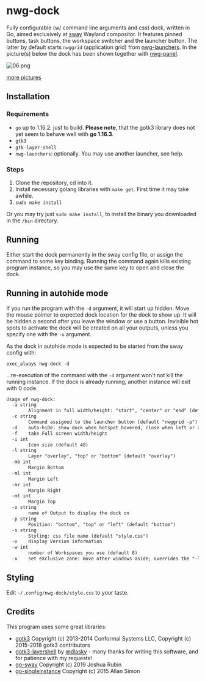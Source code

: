 # nwg-dock

Fully configurable (w/ command line arguments and css) dock, written in Go, aimed exclusively at [sway](https://github.com/swaywm/sway) Wayland compositor. It features pinned buttons, task buttons, the workspace switcher and the launcher button. The latter by default starts `nwggrid` (application grid) from [nwg-launchers](https://github.com/nwg-piotr/nwg-launchers). In the picture(s) below the dock has been shown together with [nwg-panel](https://github.com/nwg-piotr/nwg-panel).

![06.png](https://scrot.cloud/images/2021/04/02/06.png)

[more pictures](https://scrot.cloud/album/nwg-dock.BuZM)

## Installation

### Requirements

- `go` up to 1.16.2: just to build. **Please note**, that the gotk3 library does not yet seem to behave well with **go 1.16.3**.
- `gtk3`
- `gtk-layer-shell`
- `nwg-launchers`: optionally. You may use another launcher, see help.


### Steps

1. Clone the repository, cd into it.
2. Install necessary golang libraries with `make get`. First time it may take awhile.
3. `sudo make install`

Or you may try just `sudo make install`, to install the binary you downloaded in the `/bin` directory.

## Running

Either start the dock permanently in the sway config file, or assign the command to some key binding.
Running the command again kills existing program instance, so you may use the same key to open and close the dock.

## Running in autohide mode

If you run the program with the `-d` argument, it will start up hidden. Move the mouse pointer to expected dock
 location for the dock to show up. It will be hidden a second after you leave the window or use a button. Invisible
 hot spots to activate the dock  will be created on all your outputs, unless you specify one with the `-o` argument.

As the dock in autohide mode is expected to be started from the sway config with:

```text
exec_always nwg-dock -d
```

...re-execution of the command with the `-d` argument won't not kill the running instance. If the dock is already
 running, another instance will exit with 0 code.

```txt
Usage of nwg-dock:
  -a string
    	Alignment in full width/height: "start", "center" or "end" (default "center")
  -c string
    	Command assigned to the launcher button (default "nwggrid -p")
  -d	auto-hiDe: show dock when hotspot hovered, close when left or a button clicked
  -f	take Full screen width/height
  -i int
    	Icon size (default 48)
  -l string
    	Layer "overlay", "top" or "bottom" (default "overlay")
  -mb int
    	Margin Bottom
  -ml int
    	Margin Left
  -mr int
    	Margin Right
  -mt int
    	Margin Top
  -o string
    	name of Output to display the dock on
  -p string
    	Position: "bottom", "top" or "left" (default "bottom")
  -s string
    	Styling: css file name (default "style.css")
  -v	display Version information
  -w int
    	number of Workspaces you use (default 8)
  -x	set eXclusive zone: move other windows aside; overrides the "-l" argument
```

## Styling

Edit `~/.config/nwg-dock/style.css` to your taste.

## Credits

This program uses some great libraries:

- [gotk3](https://github.com/gotk3/gotk3) Copyright (c) 2013-2014 Conformal Systems LLC,
Copyright (c) 2015-2018 gotk3 contributors
- [gotk3-layershell](https://github.com/dlasky/gotk3-layershell) by [@dlasky](https://github.com/dlasky/gotk3-layershell/commits?author=dlasky) - many thanks for writing this software, and for patience with my requests!
- [go-sway](https://github.com/joshuarubin/go-sway) Copyright (c) 2019 Joshua Rubin
- [go-singleinstance](github.com/allan-simon/go-singleinstance) Copyright (c) 2015 Allan Simon
